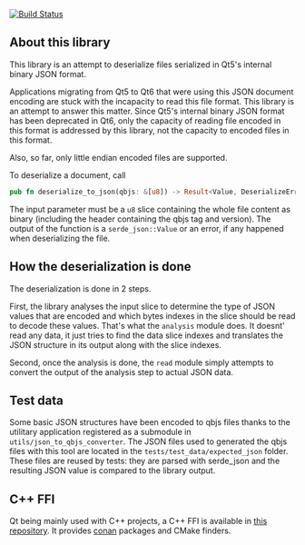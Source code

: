 [![Build Status](https://app.travis-ci.com/loreilei/qbjs_deserializer.svg?branch=main)](https://app.travis-ci.com/loreilei/qbjs_deserializer)

## About this library

This library is an attempt to deserialize files serialized in Qt5's internal binary JSON format.

Applications migrating from Qt5 to Qt6 that were using this JSON document encoding are stuck with the incapacity to read this file format.
This library is an attempt to answer this matter. Since Qt5's internal binary JSON format has been deprecated in Qt6, only the capacity of reading file encoded in this format is addressed by this library, not the capacity to encoded files in this format.

Also, so far, only little endian encoded files are supported.

To deserialize a document, call
```Rust
pub fn deserialize_to_json(qbjs: &[u8]) -> Result<Value, DeserializeError> { ... }
```

The input parameter must be a `u8` slice containing the whole file content as binary (including the header containing the qbjs tag and version).
The output of the function is a `serde_json::Value` or an error, if any happened when deserializing the file.

## How the deserialization is done

The deserialization is done in 2 steps.

First, the library analyses the input slice to determine the type of JSON values that are encoded and which bytes indexes in the slice should be read to decode these values.
That's what the `analysis` module does. It doesnt' read any data, it just tries to find the data slice indexes and translates the JSON structure in its output along with the slice indexes.

Second, once the analysis is done, the `read` module simply attempts to convert the output of the analysis step to actual JSON data.

## Test data

Some basic JSON structures have been encoded to qbjs files thanks to the utilitary application registered as a submodule in `utils/json_to_qbjs_converter`.
The JSON files used to generated the qbjs files with this tool are located in the `tests/test_data/expected_json` folder.
These files are reused by tests: they are parsed with serde_json and the resulting JSON value is compared to the library output.

## C++ FFI
Qt being mainly used with C++ projects, a C++ FFI is available in [this repository](https://github.com/loreilei/qbjs_deserializer_cxx).
It provides [conan](https://conan.io/) packages and CMake finders.


